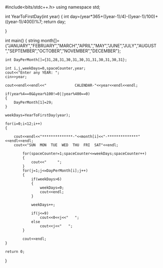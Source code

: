 #include<bits/stdc++.h>
using namespace std;

int YearToFirstDay(int year)
{
    int day=(year*365+((year-1)/4)-((year-1)/100)+((year-1)/400))%7;
    return day;

}

int main()
{
    string month[]={"JANUARY","FEBRUARY","MARCH","APRIL","MAY","JUNE","JULY","AUGUST","SEPTEMBER","OCTOBER","NOVEMBER","DECEMBER"};

    int DayPerMonth[]={31,28,31,30,31,30,31,31,30,31,30,31};

    int i,j,weekDays=0,spaceCounter,year;
    cout<<"Enter any YEAR: ";
    cin>>year;

    cout<<endl<<endl<<"             CALENDAR-"<<year<<endl<<endl;

    if(year%4==0&&year%100!=0||year%400==0)
    {
        DayPerMonth[1]=29;
    }

    weekDays=YearToFirstDay(year);

    for(i=0;i<12;i++)
    {

        cout<<endl<<"**************-"<<month[i]<<"-**************"<<endl<<endl;
        cout<<"SUN  MON  TUE  WED  THU  FRI  SAT"<<endl;

            for(spaceCounter=1;spaceCounter<=weekDays;spaceCounter++)
            {
                cout<<"     ";
            }
            for(j=1;j<=DayPerMonth[i];j++)
            {
                if(weekDays>6)
                {
                    weekDays=0;
                    cout<<endl;
                }

                weekDays++;

                if(j<=9)
                    cout<<0<<j<<"   ";
                else
                    cout<<j<<"   ";
            }

            cout<<endl;
    }

    return 0;

}
